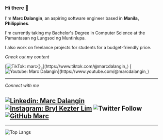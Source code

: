 ### Hi there 👋

I'm **Marc Dalangin**, an aspiring software engineer based in **Manila, Philippines**. 

I'm currently taking my Bachelor's Degree in Computer Science at the Pamantasan ng Lungsod ng Muntinlupa.

I also work on freelance projects for students for a budget-friendly price. 

*Check out my content*

[![TikTok: marc{}_](https://img.shields.io/badge/-TikTok-black?style=flat-square&logo=tiktok&logoColor=white&link=https://www.tiktok.com/@marcdalangin_)](https://www.tiktok.com/@marcdalangin_)
[![Youtube: Marc Dalangin](https://img.shields.io/badge/-Youtube-darkred?style=flat-square&logo=youtube&logoColor=white&link=https://www.youtube.com/@marcdalangin_)](https://www.youtube.com/@marcdalangin_)

---
*Connect with me*

[![Linkedin: Marc Dalangin](https://img.shields.io/badge/-Marc_Dalangin-blue?style=flat-square&logo=Linkedin&logoColor=white&link=https://www.linkedin.com/in/marcdalangin/)](https://www.linkedin.com/in/marcdalangin/)
[![Instagram: Bryl Kezter Lim](https://img.shields.io/badge/-marcdalangin-red?style=flat-square&logo=instagram&logoColor=white&link=https://www.instagram.com/marcdalangin/)](https://www.instagram.com/marcdalangin/)
![Twitter Follow](https://img.shields.io/twitter/follow/marcdalangin?style=social)
[![GitHub Marc](https://img.shields.io/github/followers/marcdalangin?label=follow&style=social)](https://github.com/marcdalangin)
---

---

![Top Langs](https://github-readme-stats.vercel.app/api/top-langs/?username=marcdalangin&layout=compact&theme=github_dark)
